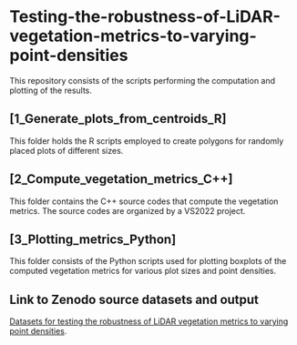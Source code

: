 # Testing-the-robustness-of-LiDAR-vegetation-metrics-to-varying-point-densities

This repository consists of the scripts performing the computation and plotting of the results.

## [1_Generate_plots_from_centroids_R]
This folder holds the R scripts employed to create polygons for randomly placed plots of different sizes.

## [2_Compute_vegetation_metrics_C++]
This folder contains the C++ source codes that compute the vegetation metrics. The source codes are organized by a VS2022 project. 

## [3_Plotting_metrics_Python]
This folder consists of the Python scripts used for plotting boxplots of the computed vegetation metrics for various plot sizes and point densities.


## Link to Zenodo source datasets and output
[Datasets for testing the robustness of LiDAR vegetation metrics to varying point densities](https://zenodo.org/records/13619388).
